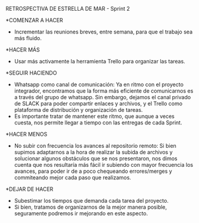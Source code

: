 RETROSPECTIVA DE ESTRELLA DE MAR - Sprint 2

*COMENZAR A HACER
- Incrementar las reuniones breves, entre semana, para que el trabajo sea más fluido.

*HACER MÁS
- Usar más activamente la herramienta Trello para organizar las tareas.

*SEGUIR HACIENDO
- Whatsapp como canal de comunicación: Ya en ritmo con el proyecto integrador, encontramos que la forma más eficiente de comunicarnos es a través del grupo de whatsapp. Sin embargo, dejamos el canal privado de SLACK para poder compartir enlaces y archivos, y el Trello como plataforma de distribución y organización de tareas.
- Es importante tratar de mantener este ritmo, que aunque a veces cuesta, nos permite llegar a tiempo con las entregas de cada Sprint.

*HACER MENOS
- No subir con frecuencia los avances al repositorio remoto: Si bien supimos adaptarnos a la hora de realizar la subida de archivos y solucionar algunos obstáculos que se nos presentaron, nos dimos cuenta que nos resultaría más fácil ir subiendo con mayor frecuencia los avances, para poder ir de a poco chequeando errores/merges y commiteando mejor cada paso que realizamos.

*DEJAR DE HACER
- Subestimar los tiempos que demanda cada tarea del proyecto.
- Si bien, tratamos de organizarnos de la mejor manera posible, seguramente podremos ir mejorando en este aspecto.
 
